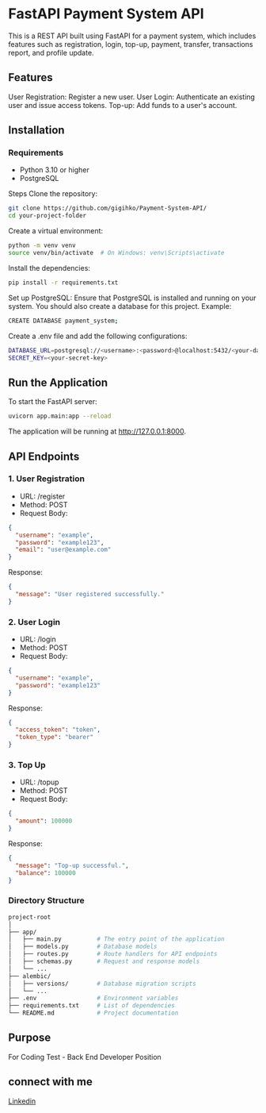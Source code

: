 # FastAPI Payment System API

This is a REST API built using FastAPI for a payment system, which includes features such as registration, login, top-up, payment, transfer, transactions report, and profile update.

## Features
User Registration: Register a new user.
User Login: Authenticate an existing user and issue access tokens.
Top-up: Add funds to a user's account.

## Installation

### Requirements
- Python 3.10 or higher
- PostgreSQL

Steps
Clone the repository:
```bash
git clone https://github.com/gigihko/Payment-System-API/
cd your-project-folder
```

Create a virtual environment:
```bash
python -m venv venv
source venv/bin/activate  # On Windows: venv\Scripts\activate
```

Install the dependencies:
```bash
pip install -r requirements.txt
```

Set up PostgreSQL:
Ensure that PostgreSQL is installed and running on your system. You should also create a database for this project.
Example:

```bash
CREATE DATABASE payment_system;
```
Create a .env file and add the following configurations:

```bash
DATABASE_URL=postgresql://<username>:<password>@localhost:5432/<your-database-name>
SECRET_KEY=<your-secret-key>
```

## Run the Application
To start the FastAPI server:
```bash
uvicorn app.main:app --reload
```
The application will be running at http://127.0.0.1:8000.

## API Endpoints
### 1. User Registration
- URL: /register
- Method: POST
- Request Body:
```json
{
  "username": "example",
  "password": "example123",
  "email": "user@example.com"
}
```
Response:
```json
{
  "message": "User registered successfully."
}
```

### 2. User Login
- URL: /login
- Method: POST
- Request Body:
```json
{
  "username": "example",
  "password": "example123"
}
```
Response:
```json
{
  "access_token": "token",
  "token_type": "bearer"
}
```

### 3. Top Up
- URL: /topup
- Method: POST
- Request Body:
```json
{
  "amount": 100000
}
```
Response:
```json
{
  "message": "Top-up successful.",
  "balance": 100000
}
```

### Directory Structure
```bash
project-root
│
├── app/
│   ├── main.py          # The entry point of the application
│   ├── models.py        # Database models
│   ├── routes.py        # Route handlers for API endpoints
│   ├── schemas.py       # Request and response models
│   └── ...
├── alembic/
│   ├── versions/        # Database migration scripts
│   └── ...
├── .env                 # Environment variables
├── requirements.txt     # List of dependencies
└── README.md            # Project documentation
```



## Purpose

For Coding Test - Back End Developer Position



## connect with me

[Linkedin](https://www.linkedin.com/in/gigihko/)
